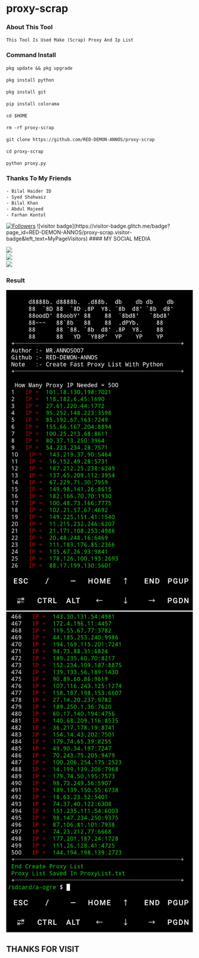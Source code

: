 # proxy-scrap
### About This Tool
```
This Tool Is Used Make (Scrap) Proxy And Ip List
```
### Command Install
```
pkg update && pkg upgrade

pkg install python

pkg install git

pip install colorama

cd $HOME

rm -rf proxy-scrap

git clone https://github.com/RED-DEMON-ANNOS/proxy-scrap

cd proxy-scrap

python proxy.py
```
### Thanks To My Friends
```
- Bilal Haider ID
- Syed Shahwaiz
- Bilal Khan
- Abdul Majeed
- Farhan Kontol
```
<a href="https://github.com/RED-DEMON-ANNOS/followers">
<img title="Followers" src="https://img.shields.io/github/followers/RED-DEMON-ANNOS?label=Followers&color=black&style=flat-square"></a>
![visitor badge](https://visitor-badge.glitch.me/badge?page_id=RED-DEMON-ANNOS/proxy-scrap.visitor-badge&left_text=MyPageVisitors)
#### MY SOCIAL MEDIA

[![](https://img.shields.io/badge/Github-black?logo=Github&logoColor=red&labelColor=black)](https://github.com/RED-DEMON-ANNOS) <br>
[![](https://img.shields.io/badge/Facebook-black?logo=Facebook&logoColor=red&labelColor=black)](https://www.facebook.com/MR.ANNOS) <br>
[![](https://img.shields.io/badge/Instagram-black?logo=Instagram&logoColor=red&labelColor=black)](https://www.instagram.com/annos_007) <br>

### Result
![template](https://github.com/RED-DEMON-ANNOS/proxy-scrap/blob/main/data/Screenshot_20221013-115943.jpg)
![template](https://github.com/RED-DEMON-ANNOS/proxy-scrap/blob/main/data/Screenshot_20221013-115958.jpg)

<h2> THANKS FOR VISIT <h2\>
